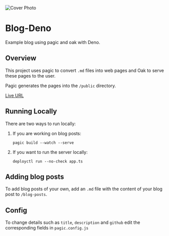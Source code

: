 
![Cover Photo](https://i.imgur.com/CsaBwxU.png)
# Blog-Deno
Example blog using pagic and oak with Deno.

## Overview
This project uses pagic to convert `.md` files into web pages and Oak to serve these pages to the user.

Pagic generates the pages into the `/public` directory.

[Live URL](https://blog-deno.deno.dev/)

## Running Locally
There are two ways to run locally:

1. If you are working on blog posts:

    `pagic build --watch --serve`

2. If you want to run the server locally:

    `deployctl run --no-check app.ts`

## Adding blog posts
To add blog posts of your own, add an `.md` file with the content of your blog post to `/blog-posts`.

## Config
To change details such as `title`, `description` and `github` edit the corresponding fields in `pagic.config.js`
